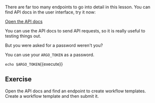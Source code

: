 There are far too many endpoints to go into detail in this lesson. You can find API docs in the user interface, try it
now:

[Open the API docs](https://[[HOST_SUBDOMAIN]]-2746-[[KATACODA_HOST]].environments.katacoda.com/apidocs)

You can use the API docs to send API requests, so it is really useful to testing things out.

But you were asked for a password weren't you?

You can use your `ARGO_TOKEN` as a password.

`echo $ARGO_TOKEN`{{execute}}

## Exercise

Open the API docs and find an endpoint to create workflow templates. Create a workflow template and then submit it. 